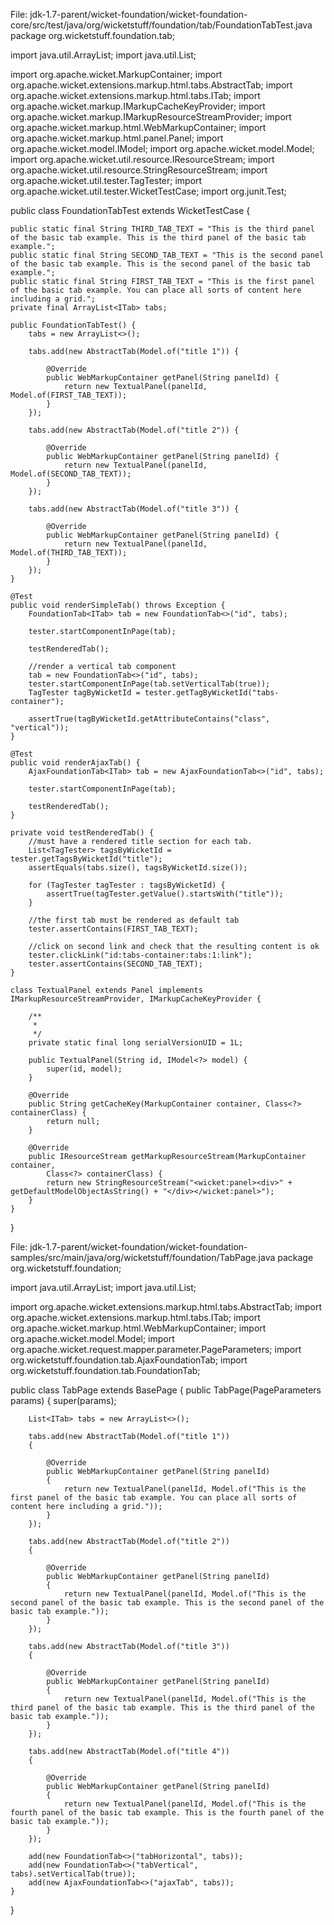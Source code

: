 

File: jdk-1.7-parent/wicket-foundation/wicket-foundation-core/src/test/java/org/wicketstuff/foundation/tab/FoundationTabTest.java
package org.wicketstuff.foundation.tab;

import java.util.ArrayList;
import java.util.List;

import org.apache.wicket.MarkupContainer;
import org.apache.wicket.extensions.markup.html.tabs.AbstractTab;
import org.apache.wicket.extensions.markup.html.tabs.ITab;
import org.apache.wicket.markup.IMarkupCacheKeyProvider;
import org.apache.wicket.markup.IMarkupResourceStreamProvider;
import org.apache.wicket.markup.html.WebMarkupContainer;
import org.apache.wicket.markup.html.panel.Panel;
import org.apache.wicket.model.IModel;
import org.apache.wicket.model.Model;
import org.apache.wicket.util.resource.IResourceStream;
import org.apache.wicket.util.resource.StringResourceStream;
import org.apache.wicket.util.tester.TagTester;
import org.apache.wicket.util.tester.WicketTestCase;
import org.junit.Test;

public class FoundationTabTest extends WicketTestCase {
	
	public static final String THIRD_TAB_TEXT = "This is the third panel of the basic tab example. This is the third panel of the basic tab example.";
	public static final String SECOND_TAB_TEXT = "This is the second panel of the basic tab example. This is the second panel of the basic tab example.";
	public static final String FIRST_TAB_TEXT = "This is the first panel of the basic tab example. You can place all sorts of content here including a grid.";
	private final ArrayList<ITab> tabs;

	public FoundationTabTest() {
		tabs = new ArrayList<>();

		tabs.add(new AbstractTab(Model.of("title 1")) {

			@Override
			public WebMarkupContainer getPanel(String panelId) {
				return new TextualPanel(panelId, Model.of(FIRST_TAB_TEXT));
			}
		});

		tabs.add(new AbstractTab(Model.of("title 2")) {

			@Override
			public WebMarkupContainer getPanel(String panelId) {
				return new TextualPanel(panelId, Model.of(SECOND_TAB_TEXT));
			}
		});
		
		tabs.add(new AbstractTab(Model.of("title 3")) {

			@Override
			public WebMarkupContainer getPanel(String panelId) {
				return new TextualPanel(panelId, Model.of(THIRD_TAB_TEXT));
			}
		});
	}
	
	@Test
	public void renderSimpleTab() throws Exception {
		FoundationTab<ITab> tab = new FoundationTab<>("id", tabs);
		
		tester.startComponentInPage(tab);
		
		testRenderedTab();
		
		//render a vertical tab component
		tab = new FoundationTab<>("id", tabs);
		tester.startComponentInPage(tab.setVerticalTab(true));
		TagTester tagByWicketId = tester.getTagByWicketId("tabs-container");
		
		assertTrue(tagByWicketId.getAttributeContains("class", "vertical"));
	}
	
	@Test
	public void renderAjaxTab() {
		AjaxFoundationTab<ITab> tab = new AjaxFoundationTab<>("id", tabs);
		
		tester.startComponentInPage(tab);
		
		testRenderedTab();
	}

	private void testRenderedTab() {
		//must have a rendered title section for each tab.
		List<TagTester> tagsByWicketId = tester.getTagsByWicketId("title");
		assertEquals(tabs.size(), tagsByWicketId.size());
		
		for (TagTester tagTester : tagsByWicketId) {
			assertTrue(tagTester.getValue().startsWith("title"));
		}
		
		//the first tab must be rendered as default tab
		tester.assertContains(FIRST_TAB_TEXT);
		
		//click on second link and check that the resulting content is ok
		tester.clickLink("id:tabs-container:tabs:1:link");
		tester.assertContains(SECOND_TAB_TEXT);
	}
	
	class TextualPanel extends Panel implements IMarkupResourceStreamProvider, IMarkupCacheKeyProvider {

		/**
		 * 
		 */
		private static final long serialVersionUID = 1L;

		public TextualPanel(String id, IModel<?> model) {
			super(id, model);
		}

		@Override
		public String getCacheKey(MarkupContainer container, Class<?> containerClass) {
			return null;
		}

		@Override
		public IResourceStream getMarkupResourceStream(MarkupContainer container,
			Class<?> containerClass) {
			return new StringResourceStream("<wicket:panel><div>" + getDefaultModelObjectAsString() + "</div></wicket:panel>");
		}
	}
}


File: jdk-1.7-parent/wicket-foundation/wicket-foundation-samples/src/main/java/org/wicketstuff/foundation/TabPage.java
package org.wicketstuff.foundation;

import java.util.ArrayList;
import java.util.List;

import org.apache.wicket.extensions.markup.html.tabs.AbstractTab;
import org.apache.wicket.extensions.markup.html.tabs.ITab;
import org.apache.wicket.markup.html.WebMarkupContainer;
import org.apache.wicket.model.Model;
import org.apache.wicket.request.mapper.parameter.PageParameters;
import org.wicketstuff.foundation.tab.AjaxFoundationTab;
import org.wicketstuff.foundation.tab.FoundationTab;

public class TabPage extends BasePage
{
	public TabPage(PageParameters params)
	{
		super(params);

		List<ITab> tabs = new ArrayList<>();

		tabs.add(new AbstractTab(Model.of("title 1"))
		{

			@Override
			public WebMarkupContainer getPanel(String panelId)
			{
				return new TextualPanel(panelId, Model.of("This is the first panel of the basic tab example. You can place all sorts of content here including a grid."));
			}
		});

		tabs.add(new AbstractTab(Model.of("title 2"))
		{

			@Override
			public WebMarkupContainer getPanel(String panelId)
			{
				return new TextualPanel(panelId, Model.of("This is the second panel of the basic tab example. This is the second panel of the basic tab example."));
			}
		});
		
		tabs.add(new AbstractTab(Model.of("title 3"))
		{

			@Override
			public WebMarkupContainer getPanel(String panelId)
			{
				return new TextualPanel(panelId, Model.of("This is the third panel of the basic tab example. This is the third panel of the basic tab example."));
			}
		});
		
		tabs.add(new AbstractTab(Model.of("title 4"))
		{

			@Override
			public WebMarkupContainer getPanel(String panelId)
			{
				return new TextualPanel(panelId, Model.of("This is the fourth panel of the basic tab example. This is the fourth panel of the basic tab example."));
			}
		});

		add(new FoundationTab<>("tabHorizontal", tabs));
		add(new FoundationTab<>("tabVertical", tabs).setVerticalTab(true));
		add(new AjaxFoundationTab<>("ajaxTab", tabs));
	}
}
